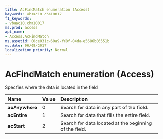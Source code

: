 ```yaml
---
title: AcFindMatch enumeration (Access)
keywords: vbaac10.chm10017
f1_keywords:
- vbaac10.chm10017
ms.prod: access
api_name:
- Access.AcFindMatch
ms.assetid: 00ce031c-60a9-fd8f-04da-e5686b06551b
ms.date: 06/08/2017
localization_priority: Normal
---
```



# AcFindMatch enumeration (Access)

Specifies where the data is located in the field. 



|Name|Value|Description|
|:-----|:-----|:-----|
|**acAnywhere**|0|Search for data in any part of the field.|
|**acEntire**|1|Search for data that fills the entire field.|
|**acStart**|2|Search for data located at the beginning of the field.|


